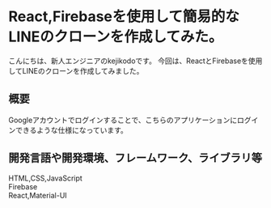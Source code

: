 # React,Firebaseを使用して簡易的なLINEのクローンを作成してみた。
こんにちは、新人エンジニアのkejikodoです。
今回は、ReactとFirebaseを使用してLINEのクローンを作成してみました。    

## 概要
Googleアカウントでログインすることで、こちらのアプリケーションにログインできるような仕様になっています。    

## 開発言語や開発環境、フレームワーク、ライブラリ等
HTML,CSS,JavaScript    
Firebase     
React,Material-UI     
